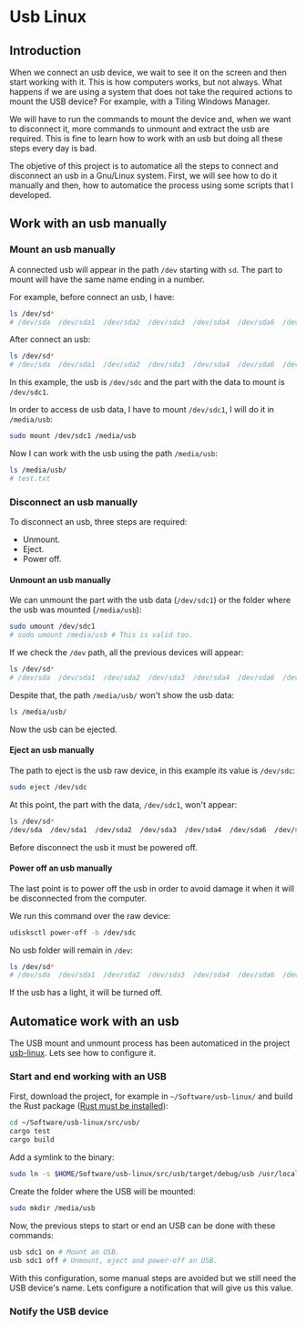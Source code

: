 # Usb Linux

## Introduction

When we connect an usb device, we wait to see it on the screen and then start working with it. This is how computers works, but not always. What happens if we are using a system that does not take the required actions to mount the USB device? For example, with a Tiling Windows Manager.

We will have to run the commands to mount the device and, when we want to disconnect it, more commands to unmount and extract the usb are required. This is fine to learn how to work with an usb but doing all these steps every day is bad.

The objetive of this project is to automatice all the steps to connect and disconnect an usb in a Gnu/Linux system. First, we will see how to do it manually and then, how to automatice the process using some scripts that I developed.

## Work with an usb manually

### Mount an usb manually

A connected usb will appear in the path `/dev` starting with `sd`. The part to mount will have the same name ending in a number.

For example, before connect an usb, I have:

```bash
ls /dev/sd*
# /dev/sda  /dev/sda1  /dev/sda2  /dev/sda3  /dev/sda4  /dev/sda6  /dev/sda8  /dev/sdb
```

After connect an usb:

```bash
ls /dev/sd*
# /dev/sda  /dev/sda1  /dev/sda2  /dev/sda3  /dev/sda4  /dev/sda6  /dev/sda8  /dev/sdb  /dev/sdc  /dev/sdc1
```

In this example, the usb is `/dev/sdc` and the part with the data to mount is `/dev/sdc1`.

In order to access de usb data, I have to mount `/dev/sdc1`, I will do it in `/media/usb`:

```bash
sudo mount /dev/sdc1 /media/usb
```

Now I can work with the usb using the path `/media/usb`:

```bash
ls /media/usb/
# test.txt
```

### Disconnect an usb manually

To disconnect an usb, three steps are required:

- Unmount.
- Eject.
- Power off.

#### Unmount an usb manually

We can unmount the part with the usb data (`/dev/sdc1`) or the folder where the usb was mounted (`/media/usb`):

```bash
sudo umount /dev/sdc1
# sudo umount /media/usb # This is valid too.
```

If we check the `/dev` path, all the previous devices will appear:

```bash
ls /dev/sd*
# /dev/sda  /dev/sda1  /dev/sda2  /dev/sda3  /dev/sda4  /dev/sda6  /dev/sda8  /dev/sdb  /dev/sdc  /dev/sdc1
```

Despite that, the path `/media/usb/` won't show the usb data:

```bash
ls /media/usb/
```

Now the usb can be ejected.

#### Eject an usb manually

The path to eject is the usb raw device, in this example its value is `/dev/sdc`:

```bash
sudo eject /dev/sdc
```

At this point, the part with the data, `/dev/sdc1`, won't appear:

```bash
ls /dev/sd*
/dev/sda  /dev/sda1  /dev/sda2  /dev/sda3  /dev/sda4  /dev/sda6  /dev/sda8  /dev/sdb  /dev/sdc
```

Before disconnect the usb it must be powered off.

#### Power off an usb manually

The last point is to power off the usb in order to avoid damage it when it will be disconnected from the computer.

We run this command over the raw device:

```bash
udisksctl power-off -b /dev/sdc
```

No usb folder will remain in `/dev`:

```bash
ls /dev/sd*
# /dev/sda  /dev/sda1  /dev/sda2  /dev/sda3  /dev/sda4  /dev/sda6  /dev/sda8  /dev/sdb
```

If the usb has a light, it will be turned off.

## Automatice work with an usb

The USB mount and unmount process has been automaticed in the project [usb-linux](https://github.com/carlosamolina/usb-linux). Lets see how to configure it.

### Start and end working with an USB

First, download the project, for example in `~/Software/usb-linux/` and build the Rust package ([Rust must be installed](https://www.rust-lang.org/tools/install)):

```bash
cd ~/Software/usb-linux/src/usb/
cargo test
cargo build
```

Add a symlink to the binary:

```bash
sudo ln -s $HOME/Software/usb-linux/src/usb/target/debug/usb /usr/local/bin/usb
```

Create the folder where the USB will be mounted:

```bash
sudo mkdir /media/usb
```

Now, the previous steps to start or end an USB can be done with these commands:

```bash
usb sdc1 on # Mount an USB.
usb sdc1 off # Unmount, eject and power-off an USB.
```

With this configuration, some manual steps are avoided but we still need the USB device's name. Lets configure a notification that will give us this value.

### Notify the USB device

